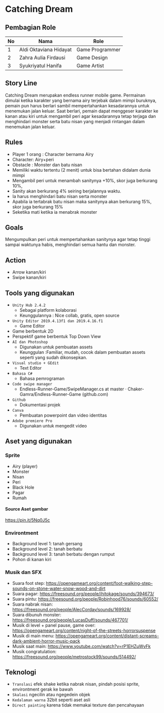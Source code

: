 # Catching Dream

## Pembagian Role
| No | Nama                   | Role            |
|----|------------------------|-----------------|
| 1  | Aldi Oktaviana Hidayat | Game Programmer |
| 2  | Zahra Aulia Firdausi   | Game Design     |
| 3  | Syukriyatul Hanifa     | Game Artist     |

## Story Line
Catching Dream merupakan endless runner mobile game. Permainan dimulai ketika karakter yang bernama airy terjebak dalam mimpi buruknya, pemain pun harus berlari sambil mempertahankan kesadarannya untuk menemukan jalan keluar. Saat berlari, pemain dapat menggeser karakter ke kanan atau kiri untuk mengambil peri agar kesadarannya tetap terjaga dan menghindari monster serta batu nisan yang menjadi rintangan dalam menemukan jalan keluar.

## Rules
* Player 1 orang : Character bernama Airy
* Character: Airy+peri
* Obstacle : Monster dan batu nisan
* Memiliki waktu tertentu (2 menit) untuk bisa bertahan didalam dunia mimpi 
* Mengambil peri untuk menambah sanitynya +10%, skor juga berkurang 10%, 
* Sanity akan berkurang 4% seiring berjalannya waktu. 
* Ia harus menghindari batu nisan serta monster
* Apabila ia tertabrak batu nisan maka sanitynya akan berkurang 15%, skor juga berkurang 15%
* Seketika mati ketika ia menabrak monster

## Goals
Mengumpulkan peri untuk mempertahankan sanitynya agar tetap tinggi sampai waktunya habis, menghindari semua hantu dan monster. 

## Action
* Arrow kanan/kiri
* Swipe kanan/kiri

## Tools yang digunakan
* `Unity Hub 2.4.2` 
   * Sebagai platform kolaborasi
   * Keunggulannya : Nice collab, gratis, open source
* `Unity Editor 2019.4.13f1 dan 2019.4.16.f1`
   * Game Editor
* Game berbentuk 2D
* Perspektif game berbentuk Top Down View
* `AI dan Photoshop`
   * Digunakan untuk pembuatan assets
   * Keunggulan :Familiar, mudah, cocok dalam pembuatan assets seperti yang sudah dikonsepkan.
* `Visual studio + GEdit`
   * Text Editor
* `Bahasa C#`
   * Bahasa pemrograman
* `Code swipe manager` 
   * Endless-Runner-Game/SwipeManager.cs at master · Chaker-Gamra/Endless-Runner-Game (github.com)
* `Github` 
   * Dokumentasi projek
* `Canva`
   * Pembuatan powerpoint dan video identitas
* `Adobe premiere Pro`
   * Digunakan untuk mengedit video

## Aset yang digunakan
### Sprite
* Airy (player)
* Monster
* Nisan
* Peri
* Black Hole
* Pagar
* Rumah
#### Source Aset gambar
https://pin.it/5Nq0J5c

### Environtment
* Background level 1:  tanah gersang
* Background level 2: tanah berbatu
* Background level 3: tanah berbatu dengan rumput
* Pohon di kanan kiri

### Musik dan SFX
   * Suara foot step: https://opengameart.org/content/foot-walking-step-sounds-on-stone-water-snow-wood-and-dirt
   * Suara pagar: https://freesound.org/people/ihitokage/sounds/394673/
   * Suara pintu: https://freesound.org/people/Robinhood76/sounds/60552/
   * Suara nabrak nisan: https://freesound.org/people/AlecCorday/sounds/169928/
   * Suara dibunuh monster: https://freesound.org/people/LucasDuff/sounds/467701/
   * Musik di level + panel pause, game over: https://opengameart.org/content/night-of-the-streets-horrorsuspense
   * Musik di main menu: https://opengameart.org/content/distant-screams-dark-ambient-horror-music-pack
   * Musik saat main: https://www.youtube.com/watch?v=rP1EHZuWvFk
   * Musik congratulation: https://freesound.org/people/metrostock99/sounds/514492/

## Teknologi
* `Translasi` efek shake ketika nabrak nisan, pindah posisi sprite, environtment gerak ke bawah
* `Skalasi` ngecilin atau ngegedein objek
* `Kedalaman warna` 32bit seperti aset asli
* `Direct painting` karena tidak memakai texture dan pencahayaan
